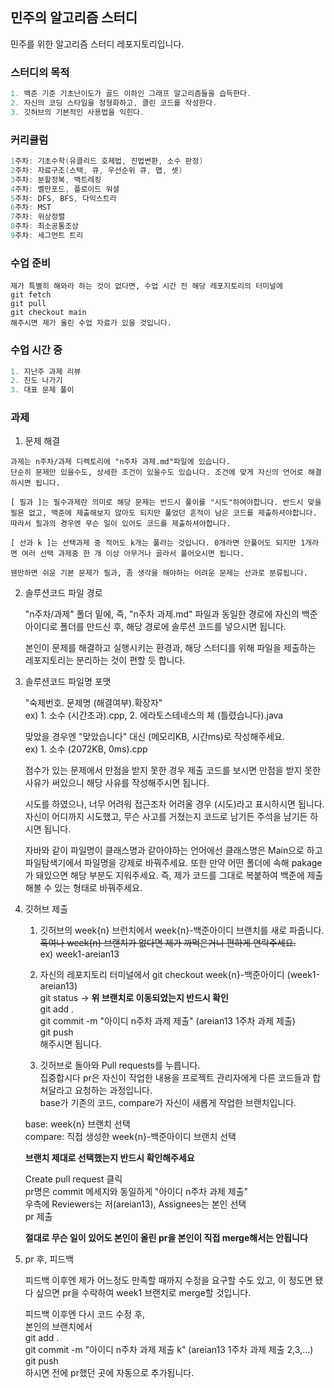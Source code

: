 ## 민주의 알고리즘 스터디
민주를 위한 알고리즘 스터디 레포지토리입니다.

### 스터디의 목적
```cpp
1. 백준 기준 기초난이도가 골드 이하인 그래프 알고리즘들을 습득한다.  
2. 자신의 코딩 스타일을 정형화하고, 클린 코드를 작성한다.  
3. 깃허브의 기본적인 사용법을 익힌다.
```

### 커리큘럼
```cpp
1주차: 기초수학(유클리드 호제법, 진법변환, 소수 판정)  
2주차: 자료구조(스택, 큐, 우선순위 큐, 맵, 셋)  
3주차: 분할정복, 백트레킹  
4주차: 벨만포드, 플로이드 워셜  
5주차: DFS, BFS, 다익스트라  
6주차: MST  
7주차: 위상정렬  
8주차: 최소공통조상  
9주차: 세그먼트 트리  
```

### 수업 준비
```
제가 특별히 해와라 하는 것이 없다면, 수업 시간 전 해당 레포지토리의 터미널에  
git fetch  
git pull  
git checkout main  
해주시면 제가 올린 수업 자료가 있을 것입니다.  
```

### 수업 시간 중
```cpp
1. 지난주 과제 리뷰  
2. 진도 나가기
3. 대표 문제 풀이
```

### 과제
1. 문제 해결
```
과제는 n주차/과제 디렉토리에 "n주차 과제.md"파일에 있습니다.  
단순히 문제만 있을수도, 상세한 조건이 있을수도 있습니다. 조건에 맞게 자신의 언어로 해결하시면 됩니다.

[ 필과 ]는 필수과제란 의미로 해당 문제는 반드시 풀이를 "시도"하여야합니다. 반드시 맞을 필욘 없고, 백준에 제출해보지 않아도 되지만 풀었던 흔적이 남은 코드를 제출하셔야합니다. 따라서 필과의 경우엔 무슨 일이 있어도 코드를 제출하셔야합니다.  

[ 선과 k ]는 선택과제 중 적어도 k개는 풀라는 것입니다. 0개라면 안풀어도 되지만 1개라면 여러 선택 과제중 한 개 이상 아무거나 골라서 풀어오시면 됩니다.  

웬만하면 쉬운 기본 문제가 필과, 좀 생각을 해야하는 어려운 문제는 선과로 분류됩니다.  
```
2. 솔루션코드 파일 경로

    "n주차/과제" 폴더 밑에, 즉, "n주차 과제.md" 파일과 동일한 경로에 자신의 백준 아이디로 폴더를 만드신 후, 해당 경로에 솔루션 코드를 넣으시면 됩니다.  
      
    본인이 문제를 해결하고 실행시키는 환경과, 해당 스터디를 위해 파일을 제출하는 레포지토리는 분리하는 것이 편할 듯 합니다.  


3. 솔루션코드 파일명 포맷

    "숙제번호. 문제명 (해결여부).확장자"  
    ex) 1. 소수 (시간초과).cpp, 2. 에라토스테네스의 체 (틀렸습니다).java  
  
    맞았을 경우엔 "맞았습니다" 대신 (메모리KB, 시간ms)로 작성해주세요.  
    ex) 1. 소수 (2072KB, 0ms).cpp  

    점수가 있는 문제에서 만점을 받지 못한 경우 제출 코드를 보시면 만점을 받지 못한 사유가 써있으니 해당 사유를 작성해주시면 됩니다.  

    시도를 하였으나, 너무 어려워 접근조차 어려울 경우 (시도)라고 표시하시면 됩니다.  
    자신이 어디까지 시도했고, 무슨 사고를 거쳤는지 코드로 남기든 주석을 남기든 하시면 됩니다.  

    자바와 같이 파일명이 클래스명과 같아야하는 언어에선 클래스명은 Main으로 하고 파일탐색기에서 파일명을 강제로 바꿔주세요. 또한 만약 어떤 폴더에 속해 pakage가 돼있으면 해당 부분도 지워주세요. 즉, 제가 코드를 그대로 복붙하여 백준에 제출해볼 수 있는 형태로 바꿔주세요.  


4. 깃허브 제출

    1. 깃허브의 week{n} 브런치에서 week{n}-백준아이디 브랜치를 새로 파줍니다.  
    ~~혹여나 week{n} 브랜치가 없다면 제가 까먹은거니 편하게 연락주세요.~~  
    ex) week1-areian13  

    2. 자신의 레포지토리 터미널에서 
    git checkout week{n}-백준아이디 (week1-areian13)  
    git status -> **위 브랜치로 이동되었는지 반드시 확인**  
    git add .  
    git commit -m "아이디 n주차 과제 제출" (areian13 1주차 과제 제출)  
    git push  
    해주시면 됩니다.

    3. 깃허브로 돌아와 Pull requests를 누릅니다.  
    집중합시다 pr은 자신이 작업한 내용을 프로젝트 관리자에게 다른 코드들과 합쳐달라고 요청하는 과정입니다.  
    base가 기존의 코드, compare가 자신이 새롭게 작업한 브랜치입니다.  
    
    base: week{n} 브랜치 선택  
    compare: 직접 생성한 week{n}-백준아이디 브랜치 선택  
    
    **브랜치 제대로 선택했는지 반드시 확인해주세요**  

    Create pull request 클릭  
    pr명은 commit 메세지와 동일하게 "아이디 n주차 과제 제출"  
    우측에 Reviewers는 저(areian13), Assignees는 본인 선택  
    pr 제출  

    **절대로 무슨 일이 있어도 본인이 올린 pr을 본인이 직접 merge해서는 안됩니다**


5. pr 후, 피드백  

    피드백 이후엔 제가 어느정도 만족할 때까지 수정을 요구할 수도 있고, 이 정도면 됐다 싶으면 pr을 수락하여 week1 브랜치로 merge할 것입니다.  

    피드백 이후엔 다시 코드 수정 후,  
    본인의 브랜치에서  
    git add .  
    git commit -m "아이디 n주차 과제 제출 k" (areian13 1주차 과제 제출 2,3,...)  
    git push  
    하시면 전에 pr했던 곳에 자동으로 추가됩니다.